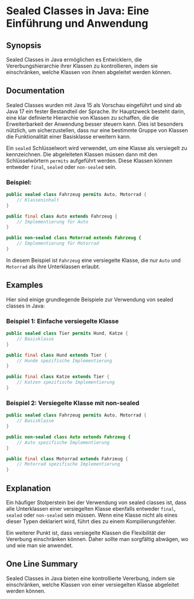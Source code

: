 <!--
Meta Description: # Sealed Classes in Java: Eine Einführung und Anwendung ## Synopsis Sealed Classes in Java ermöglichen es Entwicklern, die Vererbungshierarchie ihrer ...
Meta Keywords: sealed, java, public, class, klassen
-->

# Sealed Classes in Java: Eine Einführung und Anwendung

## Synopsis
Sealed Classes in Java ermöglichen es Entwicklern, die Vererbungshierarchie ihrer Klassen zu kontrollieren, indem sie einschränken, welche Klassen von ihnen abgeleitet werden können.

## Documentation
Sealed Classes wurden mit Java 15 als Vorschau eingeführt und sind ab Java 17 ein fester Bestandteil der Sprache. Ihr Hauptzweck besteht darin, eine klar definierte Hierarchie von Klassen zu schaffen, die die Erweiterbarkeit der Anwendung besser steuern kann. Dies ist besonders nützlich, um sicherzustellen, dass nur eine bestimmte Gruppe von Klassen die Funktionalität einer Basisklasse erweitern kann.

Ein `sealed` Schlüsselwort wird verwendet, um eine Klasse als versiegelt zu kennzeichnen. Die abgeleiteten Klassen müssen dann mit den Schlüsselwörtern `permits` aufgeführt werden. Diese Klassen können entweder `final`, `sealed` oder `non-sealed` sein.

### Beispiel:
```java
public sealed class Fahrzeug permits Auto, Motorrad {
    // Klasseninhalt
}

public final class Auto extends Fahrzeug {
    // Implementierung für Auto
}

public non-sealed class Motorrad extends Fahrzeug {
    // Implementierung für Motorrad
}
```

In diesem Beispiel ist `Fahrzeug` eine versiegelte Klasse, die nur `Auto` und `Motorrad` als ihre Unterklassen erlaubt.

## Examples
Hier sind einige grundlegende Beispiele zur Verwendung von sealed classes in Java:

### Beispiel 1: Einfache versiegelte Klasse
```java
public sealed class Tier permits Hund, Katze {
    // Basisklasse
}

public final class Hund extends Tier {
    // Hunde spezifische Implementierung
}

public final class Katze extends Tier {
    // Katzen spezifische Implementierung
}
```

### Beispiel 2: Versiegelte Klasse mit non-sealed
```java
public sealed class Fahrzeug permits Auto, Motorrad {
    // Basisklasse
}

public non-sealed class Auto extends Fahrzeug {
    // Auto spezifische Implementierung
}

public final class Motorrad extends Fahrzeug {
    // Motorrad spezifische Implementierung
}
```

## Explanation
Ein häufiger Stolperstein bei der Verwendung von sealed classes ist, dass alle Unterklassen einer versiegelten Klasse ebenfalls entweder `final`, `sealed` oder `non-sealed` sein müssen. Wenn eine Klasse nicht als eines dieser Typen deklariert wird, führt dies zu einem Kompilierungsfehler.

Ein weiterer Punkt ist, dass versiegelte Klassen die Flexibilität der Vererbung einschränken können. Daher sollte man sorgfältig abwägen, wo und wie man sie anwendet.

## One Line Summary
Sealed Classes in Java bieten eine kontrollierte Vererbung, indem sie einschränken, welche Klassen von einer versiegelten Klasse abgeleitet werden können.
